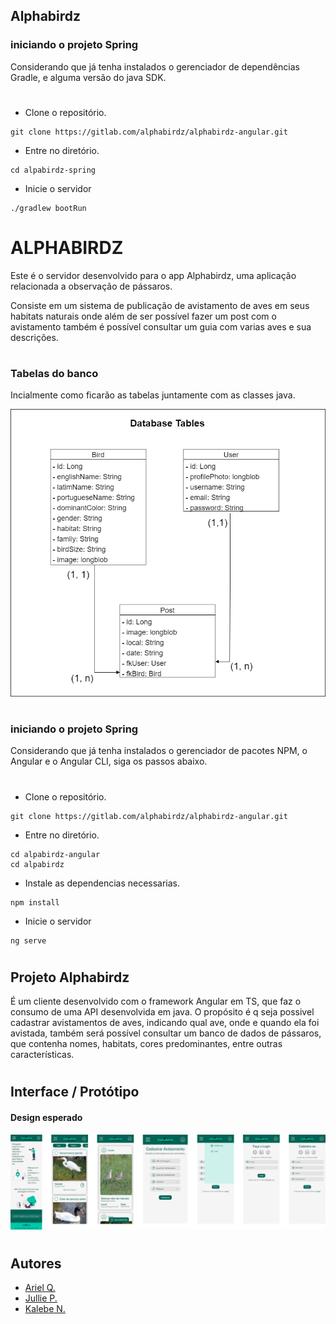 ## Alphabirdz
### iniciando o projeto Spring

Considerando que já tenha instalados o gerenciador de dependências Gradle, e alguma versão do java SDK.

#

- Clone o repositório.
```
git clone https://gitlab.com/alphabirdz/alphabirdz-angular.git
```
- Entre no diretório.
```
cd alpabirdz-spring
```
- Inicie o servidor
```
./gradlew bootRun
```

#

# ALPHABIRDZ

Este é o servidor desenvolvido para o app Alphabirdz, uma aplicação relacionada a observação de pássaros.

Consiste em um sistema de publicação de avistamento de aves em seus habitats naturais onde além de ser possível fazer um post com o avistamento também é possível consultar um guia com varias aves e sua descrições.
#

### Tabelas do banco 

Incialmente como ficarão as tabelas juntamente com as classes java.

![Database Tables](./assets/img/databese_tables.png)

#

### iniciando o projeto Spring

Considerando que já tenha instalados o gerenciador de pacotes NPM, o Angular e o Angular CLI, siga os passos abaixo.

#

- Clone o repositório.
```
git clone https://gitlab.com/alphabirdz/alphabirdz-angular.git
```
- Entre no diretório.
```
cd alpabirdz-angular
cd alpabirdz
```
- Instale as dependencias necessarias.
```
npm install
```
- Inicie o servidor
```
ng serve
```

#

## Projeto Alphabirdz
É um cliente desenvolvido com o framework Angular em TS, que faz o consumo de uma API desenvolvida em java.
O propósito é q seja possivel cadastrar avistamentos de aves, indicando qual ave, onde e quando ela foi avistada, também será possível consultar um banco de dados de pássaros, que contenha nomes, habitats, cores predominantes, entre outras características.

#

## Interface / Protótipo
#### Design esperado
![Database Tables](./assets/img/mobile.svg)

#

## Autores

- [Ariel Q.](https://gitlab.com/quaresmina)
- [Jullie P.](https://gitlab.com/julliepx)
- [Kalebe N.](https://gitlab.com/kalNascimento)

#

